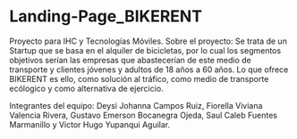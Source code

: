# Landing-Page_BIKERENT
Proyecto para IHC y Tecnologías Móviles.
Sobre el proyecto:
Se trata de un Startup que se basa en el alquiler de bicicletas, por lo cual los segmentos objetivos serían las empresas que abastecerían de este medio de transporte y clientes jóvenes y adultos de 18 años a 60 años. Lo que ofrece BIKERENT es ello, como solución al tráfico, como medio de transporte ecólogico y como alternativa de ejercicio.

Integrantes del equipo:
Deysi Johanna Campos Ruiz, Fiorella Viviana Valencia Rivera, Gustavo Emerson Bocanegra Ojeda, Saul Caleb Fuentes Marmanillo y Victor Hugo Yupanqui Aguilar.
